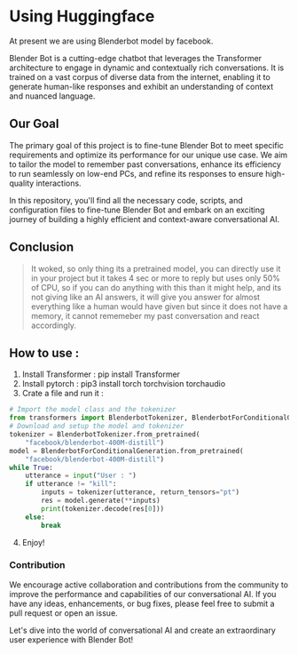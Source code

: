 
# Using Huggingface

At present we are using Blenderbot model by facebook.

Blender Bot is a cutting-edge chatbot that leverages the Transformer architecture to engage in dynamic and contextually rich conversations. It is trained on a vast corpus of diverse data from the internet, enabling it to generate human-like responses and exhibit an understanding of context and nuanced language.

## Our Goal

The primary goal of this project is to fine-tune Blender Bot to meet specific requirements and optimize its performance for our unique use case. We aim to tailor the model to remember past conversations, enhance its efficiency to run seamlessly on low-end PCs, and refine its responses to ensure high-quality interactions.

In this repository, you'll find all the necessary code, scripts, and configuration files to fine-tune Blender Bot and embark on an exciting journey of building a highly efficient and context-aware conversational AI.

## Conclusion
>
> It woked, so only thing its a pretrained model, you can directly use it in your project but it takes 4 sec or more to reply but uses only 50% of CPU, so if you can do anything with this than it might help, and its not giving like an AI answers, it will give you answer for almost everything like a human would have given but since it does not have a memory, it cannot rememeber my past conversation and react accordingly.



## How to use :
1. Install Transformer : pip install Transformer
2. Install pytorch : pip3 install torch torchvision torchaudio
3. Crate a file and run it : 
```python
# Import the model class and the tokenizer
from transformers import BlenderbotTokenizer, BlenderbotForConditionalGeneration
# Download and setup the model and tokenizer
tokenizer = BlenderbotTokenizer.from_pretrained(
    "facebook/blenderbot-400M-distill")
model = BlenderbotForConditionalGeneration.from_pretrained(
    "facebook/blenderbot-400M-distill")
while True:
    utterance = input("User : ")
    if utterance != "kill":
        inputs = tokenizer(utterance, return_tensors="pt")
        res = model.generate(**inputs)
        print(tokenizer.decode(res[0]))
    else:
        break

```
4. Enjoy!

### Contribution

We encourage active collaboration and contributions from the community to improve the performance and capabilities of our conversational AI. If you have any ideas, enhancements, or bug fixes, please feel free to submit a pull request or open an issue.

Let's dive into the world of conversational AI and create an extraordinary user experience with Blender Bot!
